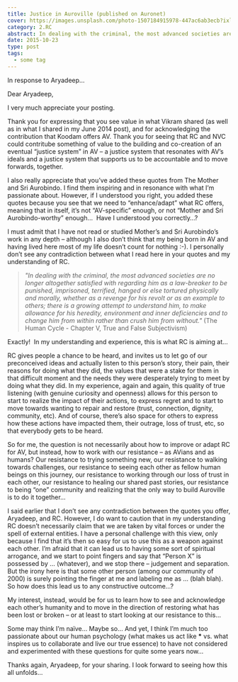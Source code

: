 ```yaml
---
title: Justice in Auroville (published on Auronet)
cover: https://images.unsplash.com/photo-1507184915978-447ac6ab3ecb?ixlib=rb-0.3.5&s=e1f0e60b77167b3ab7383ad81e2e3435&auto=format&fit=crop&w=1440&h=900
category: 2.RC
abstract: In dealing with the criminal, the most advanced societies are no longer altogether satisfied with regarding him as a law-breaker to be punished, imprisoned, terrified, hanged or else tortured physically and morally, whether as a revenge for his revolt or as an example to others; there is a growing attempt to understand him, to make allowance for his heredity, environment and inner deficiencies and to change him from within rather than crush him from without.
date: 2015-10-23
type: post
tags:
  - some tag
---
```


In response to Aryadeep…

Dear Aryadeep,

I very much appreciate your posting.

Thank you for expressing that you see value in what Vikram shared (as well as in what I shared in my June 2014 post), and for acknowledging the contribution that Koodam offers AV. Thank you for seeing that RC and NVC could contritube something of value to the building and co-creation of an eventual “justice system” in AV – a justice system that resonates with AV’s ideals and a justice system that supports us to be accountable and to move forwards, together.

I also really appreciate that you’ve added these quotes from The Mother and Sri Aurobindo. I find them inspiring and in resonance with what I’m passionate about. However, if I understood you right, you added these quotes because you see that we need to “enhance/adapt” what RC offers, meaning that in itself, it’s not “AV-specific” enough, or not “Mother and Sri Aurobindo-worthy” enough…  Have I understood you correctly…?

I must admit that I have not read or studied Mother’s and Sri Aurobindo’s work in any depth – although I also don’t think that my being born in AV and having lived here most of my life doesn’t count for nothing :-). I personally don’t see any contradiction between what I read here in your quotes and my understanding of RC.

> _"In dealing with the criminal, the most advanced societies are no longer altogether satisfied with regarding him as a law-breaker to be punished, imprisoned, terrified, hanged or else tortured physically and morally, whether as a revenge for his revolt or as an example to others; there is a growing attempt to understand him, to make allowance for his heredity, environment and inner deficiencies and to change him from within rather than crush him from without."_ (The Human Cycle - Chapter V, True and False Subjectivism)

Exactly!  In my understanding and experience, this is what RC is aiming at…

RC gives people a chance to be heard, and invites us to let go of our preconceived ideas and actually listen to this person’s story, their pain, their reasons for doing what they did, the values that were a stake for them in that difficult moment and the needs they were desperately trying to meet by doing what they did. In my experience, again and again, this quality of true listening (with genuine curiosity and openness) allows for this person to start to realize the impact of their actions, to express regret and to start to move towards wanting to repair and restore (trust, connection, dignity, community, etc). And of course, there’s also space for others to express how these actions have impacted them, their outrage, loss of trust, etc, so that everybody gets to be heard.

So for me, the question is not necessarily about how to improve or adapt RC for AV, but instead, how to work with our resistance – as AVians and as humans? Our resistance to trying something new, our resistance to walking towards challenges, our resistance to seeing each other as fellow human beings on this journey, our resistance to working through our loss of trust in each other, our resistance to healing our shared past stories, our resistance to being “one” community and realizing that the only way to build Auroville is to do it together…

I said earlier that I don’t see any contradiction between the quotes you offer, Aryadeep, and RC. However, I do want to caution that in my understanding RC doesn’t necessarily claim that we are taken by vital forces or under the spell of external entities. I have a personal challenge with this view, only because I find that it’s then so easy for us to use this as a weapon against each other. I’m afraid that it can lead us to having some sort of spiritual arrogance, and we start to point fingers and say that “Person X” is possessed by … (whatever), and we stop there – judgement and separation. But the irony here is that some other person (among our community of 2000) is surely pointing the finger at me and labeling me as … (blah blah). So how does this lead us to any constructive outcome…?

My interest, instead, would be for us to learn how to see and acknowledge each other’s humanity and to move in the direction of restoring what has been lost or broken – or at least to start looking at our resistance to this…

Some may think I’m naïve… Maybe so… And yet, I think I’m much too passionate about our human psychology (what makes us act like **\*** vs. what inspires us to collaborate and live our true essence) to have not considered and experimented with these questions for quite some years now…

Thanks again, Aryadeep, for your sharing. I look forward to seeing how this all unfolds...
